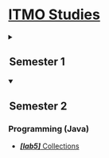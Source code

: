 # [ITMO Studies](https://github.com/ruddnev/ITMO)

<details>
<summary>

##  Semester 1

</summary>

### Programming (Java)

- [***[lab1]*** Introduction to Java](https://github.com/ruddnevITMO/s1-prog-lab1)
- [***[lab2]*** Pokemons](https://github.com/ruddnevITMO/s1-prog-lab2)
- [***[lab3]*** Introduction to OOP](https://github.com/ruddnevITMO/s1-prog-lab3)
- [***[lab4]*** Deep dive into OOP](https://github.com/ruddnevITMO/s1-prog-lab4)

### Discrete mathematics

- [***[lab1]*** Huffman coding](https://github.com/ruddnevITMO/s1-dm-lab1)

### Mathematical analysis

- [Useful materials for a colloquium](https://github.com/ruddnevITMO/s1-ma-colloquium) 
  - [As a website](https://ruddnevITMO.github.io/s1-ma-colloquium) [***[template used]***](https://github.com/ruddnevITMO/cardsite)

### Linear algebra

- [Useful materials for an exam](https://github.com/ruddnevITMO/s1-lin-exam) 
  - [As a website](https://ruddnevITMO.github.io/s1-lin-exam) [***[template used]***](https://github.com/ruddnevITMO/cardsite)
</details>


<details open>
<summary>

##  Semester 2

</summary>

### Programming (Java)

- [***[lab5]*** Collections](https://github.com/ruddnevITMO/s2-prog-lab5)

</details>
